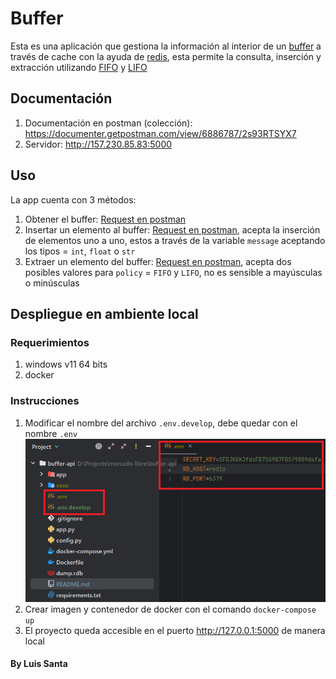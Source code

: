 # Buffer

Esta es una aplicación que gestiona la información al interior de un [buffer](https://www.geeknetic.es/Buffer/que-es-y-para-que-sirve]) a través de cache con la ayuda de [redis](https://redis.io/), esta permite la consulta, inserción y extracción utilizando [FIFO](https://www.noegasystems.com/blog/logistica/fifo-y-lifo-tecnicas-de-almacenaje) y [LIFO](https://www.noegasystems.com/blog/logistica/fifo-y-lifo-tecnicas-de-almacenaje)

## Documentación
1. Documentación en postman (colección): https://documenter.getpostman.com/view/6886787/2s93RTSYX7
2. Servidor: http://157.230.85.83:5000

## Uso
La app cuenta con 3 métodos:
1. Obtener el buffer: [Request en postman](https://documenter.getpostman.com/view/6886787/2s93RTSYX7#e9dc94bc-2d4e-4368-81f3-9d35b4364ec0)
2. Insertar un elemento al buffer: [Request en postman](https://documenter.getpostman.com/view/6886787/2s93RTSYX7#4f518ffc-9476-4df8-bb8d-101c0fbce1f6), acepta la inserción de elementos uno a uno, estos a través de la variable `message` aceptando los tipos = `int`, `float` o `str` 
3. Extraer un elemento del buffer: [Request en postman](https://documenter.getpostman.com/view/6886787/2s93RTSYX7#e411732c-d417-41d9-81f7-0138ca67b107), acepta dos posibles valores para `policy` = `FIFO` y `LIFO`, no es sensible a mayúsculas o minúsculas

## Despliegue en ambiente local
### Requerimientos
1. windows v11 64 bits
2. docker

### Instrucciones
1. Modificar el nombre del archivo `.env.develop`, debe quedar con el nombre `.env`
![env.png](app%2Fviews%2Fstatic%2Fenv.png)
2. Crear imagen y contenedor de docker con el comando `docker-compose up`
3. El proyecto queda accesible en el puerto http://127.0.0.1:5000 de manera local


#### By Luis Santa